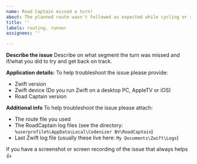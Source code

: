 ```yaml
---
name: Road Captain missed a turn!
about: The planned route wasn't followed as expected while cycling or running
title: ''
labels: routing, runner
assignees: ''

---
```


**Describe the issue**
Describe on what segment the turn was missed and if/what you did to try and get back on track.

**Application details:**
To help troubleshoot the issue please provide:
- Zwift version
- Zwift device (Do you run Zwift on a desktop PC, AppleTV or iOS)
- Road Captain version

**Additional info**
To help troubleshoot the issue please attach:
- The route file you used
- The RoadCaptain log files (see the directory: `%userprofile%\AppData\Local\Codenizer BV\RoadCaptain`)
- Last Zwift log file (usually these live here: `My Documents\Zwift\Logs`)

If you have a screenshot or screen recording of the issue that always helps :+1:
